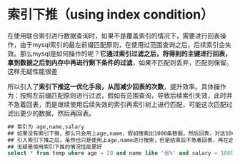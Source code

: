 # 索引下推（using index condition）

在使用联合索引进行数据查询时，如果不是覆盖索引的情况下，需要进行回表操作，由于mysql索引的最左前缀匹配原则，在使用过范围查询之后，后续索引会失效。那么mysql是如何操作的呢？**它通过索引过滤之后，将得到的主键进行回表，拿到数据之后到内存中再进行剩下条件的过滤**，如果不匹配则丢弃，匹配则保留。这样无疑性能很差

所以引入了**索引下推这一优化手段，从而减少回表的次数**，提升效率。具体操作为：按照左前缀匹配原则进行过滤，假如有范围查询，导致后续索引失效，此时并不急着回表，而是继续使用后续失效的索引再索引树上进行匹配，可能这次匹配过滤出更少的数据，然后再回表。

```sql
## 索引为 age,name,salary
## 如果没有索引下推，那么只会用上age,name，假如搜索出1000条数据，然后回表，对这1000条数据进行加载最后进行salary = 10000的条件进行匹配，可能最终得到10条数据
## 引入索引下推之后，虽然也只是使用上age,name进行搜索，但是结束后不急着回表，再在这个联合索引中对salary = 10000进行匹配，最终得到10个id，然后回表10次即可
## 无疑是使用索引下推的情况性能更好
select * from temp where age = 20 and name like '张%' and salary = 10000;
```

